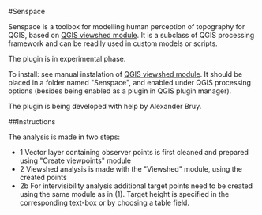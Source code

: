#Senspace

Senspace is a toolbox for modelling human perception of topography for QGIS, based on [QGIS viewshed module](https://github.com/zoran-cuckovic/QGIS-visibility-analysis). It is a subclass of QGIS processing framework and can be readily used in custom models or scripts.

The plugin is in experimental phase.

To install: see manual instalation of [QGIS viewshed module](https://github.com/zoran-cuckovic/QGIS-visibility-analysis). It should be placed in a folder named "Senspace", and enabled under QGIS processing options (besides being enabled as a plugin in QGIS plugin manager).

The plugin is being developed with help by Alexander Bruy. 

##Instructions

The analysis is made in two steps:
- 1 Vector layer containing observer points is first cleaned and prepared using "Create viewpoints" module
- 2 Viewshed analysis is made with the "Viewshed" module, using the created points
- 2b For intervisibility analysis additional target points need to be created using the same module as in (1). Target height is specified in the corresponding text-box or by choosing a table field. 